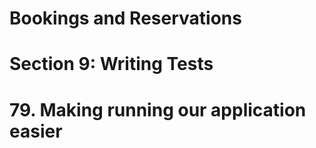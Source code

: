 # Bookings and Reservations

# Section 9: Writing Tests

# 79. Making running our application easier
